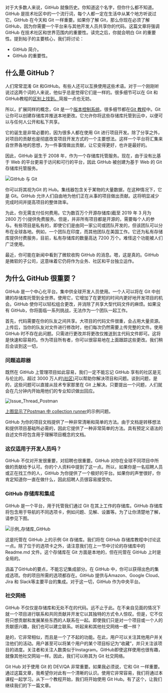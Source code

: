 对于大多数人来说，GitHub 就像历史。你知道这个名字，但你什么都不知道。GitHub 是技术社区中的一个流行词，每个人都一定在生活中从某个地方听说过它。GitHub 在今天和 Git 一样重要。如果你了解 Git，那么你现在必须了解 GitHub，因为你需要一个平台来与其他开发人员共享你的代码。这篇文章将强调 GitHub 在技术社区和世界范围内的重要性。读完之后，你就会明白 Git 的重要性。提到帖子的主要核心，我们将讨论：

-   GitHub 简介。
-   GitHub 的重要性。

## 什么是 GitHub？

人们常常混淆 Git 和GitHub。有些人还可以互换使用这些术语。对于一个刚刚听说过这两个词的人来说，他似乎总是觉得它们是一样的。很多细节可以在 Git 和 GitHub教程的[区别上找到。](https://www.toolsqa.com/git/difference-between-git-and-github/)简报一点也无妨。

所以，扩展同样的概念，Git 是一个[版本控制系统](https://www.toolsqa.com/git/version-control-system/)。很多细节都在[Git 教程](https://www.toolsqa.com/git/git-tutorial/)中。Git 让你可以创建存储库并推送本地更改。它允许你将这些存储库托管到云中，以便可以与任何人公开和私下共享。

它的诞生是非常必要的，因为很多人都在使用 Git 进行项目开发。除了分享之外，对项目的贡献也是彻底改变项目开发方式的一个主要想法。这样一个平台将汇集来自世界各地的思想，为一件事情做出贡献，让它变得更好，也许是最好的。

因此，GitHub 诞生于 2008 年，作为一个存储库托管服务。现在，由于没有比基于 Web 的平台更易于访问和可行的平台，因此 GitHub 被创建为基于 Web 的 Git 存储库托管服务。

![GitHub 与 Git](https://www.toolsqa.com/gallery/Git/1.GitHub%20Vs%20Git.png)

你可以将其视为Git 的 Hub。集线器包含关于某物的大量数据，在这种情况下，它是 Git。GitHub 允许人们自由地为他们正在从事的项目做出贡献。这将明显减少完成时间并提高项目的整体效率。

为此，你无需支付任何费用。它为数百万个开源存储库(截至 2019 年 3 月为 2800 万个)提供免费服务。但是，并非所有项目都是开源的，需要每个人的参与。有些项目是私有的，即使它们是由同一家公司或团队开发的，但该团队可以分布在全球各地。例如，一个团队在印度，而其他团队在美国工作。它还为私有存储库提供付费服务，目前，私有存储库的数量高达 7200 万个。难怪这个功能被人们广泛使用。

最近，你可能在新闻中看到了微软收购 GitHub 的消息。嗯，这是真的。GitHub 是微软的子公司，这意味着它仍将作为业务、社区和平台独立运作。

## 为什么 GitHub 很重要？

GitHub 是一个中心化平台。集中供全球开发人员使用。一个人可以将在 Git 中创建的存储库托管到全世界。使用它，它增加了在更短的时间内更好地开发项目的机会。GitHub 使你可以轻松组合更改，并消除了共享大型代码文件的麻烦。如果没有 GitHub，你将面临一系列挑战，无法作为一个团队一起工作。

首先，代码需要在你的队友之间共享。大项目的代码文件很重，会占用大量资源。上传后，当你的队友对文件进行修改时，他们每次仍然需要上传完整的文件。使用 GitHub 时不存在此问题。只需进行更改并将更改仅推送到主代码文件即可。这将是快速和容易的。作为项目所有者，你可以很容易地在上面跟踪这些更改。我们稍后会谈到这一切，

### 问题追踪器

既然在 GitHub 上管理项目如此容易，我们一定不能忘记 GitHub 享有的社区是无与伦比的。超过 3000 万人的[\\社区\\](https://github.community/)可以帮助你解决项目和问题。谈到问题，是的，这些问题可以直接从技术专家那里在 Git 上解决。只要提出一个问题，人们就会在几分钟内开始用他们的专业知识做出回应。

![Issue_Thread_Postman](https://www.toolsqa.com/gallery/Git/2.Issue_Thread_Postman.png)

[上图显示了Postman 中 collection runner](https://www.toolsqa.com/postman/test-and-collection-runner-in-postman/)的示例问题。

GitHub 为你的项目文档提供了一种非常清晰和简单的方法。由于文档是转移想法和提供项目基础所必需的，因此它提供了一种非常简单的方法。具有预定义语法的自述文件将包含用于理解项目概念的文档。

### 这仅适用于开发人员吗？

GitHub 不仅对开发很重要，对招聘也很重要。GitHub 对你在全球不同项目中所做的贡献给予认可。你的个人资料中提到了这一点。所以，如果你是一名招聘人员或正在找工作的人，GitHub 为你提供了一个极好的平台。如果你的声誉很好，你肯定知道你一直在做什么，因此招聘人员很容易接受你。

### GitHub 存储库和集成

GitHub 是一个平台，用于托管我们通过 Git 在其上工作的存储库。GitHub 存储库将包含用于导航的不同选项卡，例如问题、见解、设置等。为了让你清楚地了解，请参见下图。

![示例_存储库_GitHub](https://www.toolsqa.com/gallery/Git/3.Sample_Repository_GitHub.png)

这是托管在 GitHub 上的示例 Git 存储库。我们将在 GitHub 存储库教程中讨论这一点。除了位于的选项卡之外，请注意我们在上一节中讨论的存储库中的 Readme.md 文件。这个存储库在 Git 方面是本地的，但在托管在 GitHub 上时是全局的。

涵盖了GitHub的要点，不能忘记集成部分。在 GitHub 中，你可以获得出色的集成选项。你的项目所需的选项都存在。GitHub 提供与Amazon、Google Cloud、Jira 和 Slack等主要平台的集成。对于这一切，GitHub 作为中央平台。

### 社交网络

GitHub 不仅仅是存储库和无处不在的代码。远不止于此。在不亲自见面的情况下就一个项目进行联系和共同贡献并开发它以其独特的方式令人惊叹。但是，它不仅将只想贡献和发展某些东西的人联系在一起。即使我们只是对一个项目或一个人的贡献感兴趣，我们也可以建立联系。听起来和其他社交网络一模一样？

是的，它非常相似，而且是一个了不起的功能。在此，用户可以关注其他用户并关注他们的活动。用户甚至可以将某个用户的某个项目标记为“收藏”，并只关注该项目的进度。关注者和关注人数类似于Instagram。GitHub即使这样使用也很有趣，就像其他社交网站一样。因此，我们可以称其为 Git 社交网络。

Git Hub 对于使用 Git 的 DEV/QA 非常重要。如果我必须说，它和 Git 一样重要。通过这篇文章，我希望你对此有一个清晰的认识。使用它非常容易，我们将通过本课程一起学习。从下一个教程开始，我们将开始使用 Git Hub。有了这个，让我们继续我们的下一篇文章。